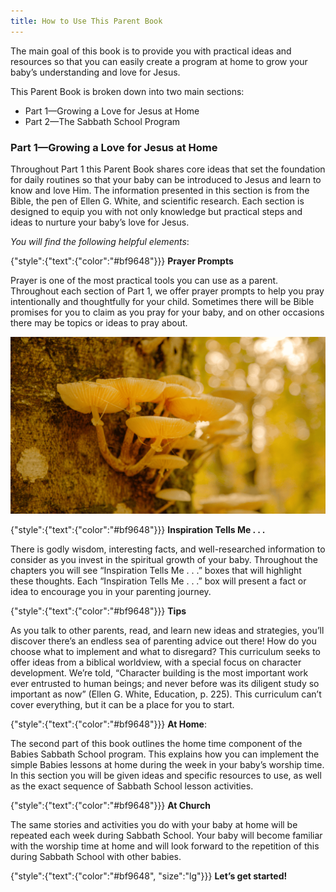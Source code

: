 ```yaml
---
title: How to Use This Parent Book
---
```


The main goal of this book is to provide you with practical ideas and resources so that you can easily create a program at home to grow your baby’s understanding and love for Jesus.

This Parent Book is broken down into two main sections:

- Part 1—Growing a Love for Jesus at Home
- Part 2—The Sabbath School Program

### Part 1—Growing a Love for Jesus at Home

Throughout Part 1 this Parent Book shares core ideas that set the foundation for daily routines so that your baby can be introduced to Jesus and learn to know and love Him. The information presented in this section is from the Bible, the pen of Ellen G. White, and scientific research. Each section is designed to equip you with not only knowledge but practical steps and ideas to nurture your baby’s love for Jesus.

_You will find the following helpful elements_:

{"style":{"text":{"color":"#bf9648"}}}
**Prayer Prompts**

Prayer is one of the most practical tools you can use as a parent. Throughout each section of Part 1, we offer prayer prompts to help you pray intentionally and thoughtfully for your child. Sometimes there will be Bible promises for you to claim as you pray for your baby, and on other occasions there may be topics or ideas to pray about.

![](mushroom.png)

{"style":{"text":{"color":"#bf9648"}}}
**Inspiration Tells Me . . .**

There is godly wisdom, interesting facts, and well-researched information to consider as you invest in the spiritual growth of your baby. Throughout the chapters you will see “Inspiration Tells Me . . .” boxes that will highlight these thoughts. Each “Inspiration Tells Me . . .” box will present a fact or idea to encourage you in your parenting journey.

{"style":{"text":{"color":"#bf9648"}}}
**Tips**

As you talk to other parents, read, and learn new ideas and strategies, you’ll discover there’s an endless sea of parenting advice out there! How do you choose what to implement and what to disregard? This curriculum seeks to offer ideas from a biblical worldview, with a special focus on character development. We’re told, “Character building is the most important work ever entrusted to human beings; and never before was its diligent study so important as now” (Ellen G. White, Education, p. 225). This curriculum can’t cover everything, but it can be a place for you to start.

{"style":{"text":{"color":"#bf9648"}}}
**At Home**:

The second part of this book outlines the home time component of the Babies Sabbath School program. This explains how you can implement the simple Babies lessons at home during the week in your baby’s worship time. In this section you will be given ideas and specific resources to use, as well as the exact sequence of Sabbath School lesson activities.

{"style":{"text":{"color":"#bf9648"}}}
**At Church**

The same stories and activities you do with your baby at home will be repeated each week during Sabbath School. Your baby will become familiar with the worship time at home and will look forward to the repetition of this during Sabbath School with other babies.

{"style":{"text":{"color":"#bf9648", "size":"lg"}}}
**Let’s get started!**